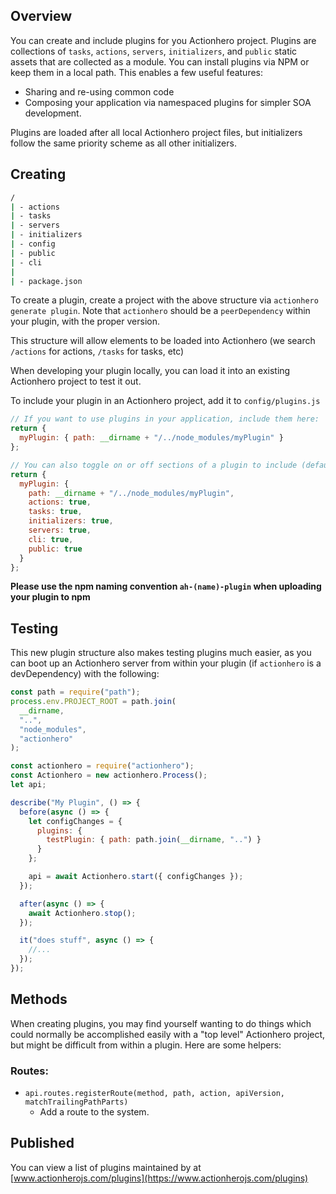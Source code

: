 ## Overview

You can create and include plugins for you Actionhero project. Plugins are collections of `tasks`, `actions`, `servers`, `initializers`, and `public` static assets that are collected as a module. You can install plugins via NPM or keep them in a local path. This enables a few useful features:

- Sharing and re-using common code
- Composing your application via namespaced plugins for simpler SOA development.

Plugins are loaded after all local Actionhero project files, but initializers follow the same priority scheme as all other initializers.

## Creating

```bash
/
| - actions
| - tasks
| - servers
| - initializers
| - config
| - public
| - cli
|
| - package.json
```

To create a plugin, create a project with the above structure via `actionhero generate plugin`. Note that `actionhero` should be a `peerDependency` within your plugin, with the proper version.

This structure will allow elements to be loaded into Actionhero (we search `/actions` for actions, `/tasks` for tasks, etc)

When developing your plugin locally, you can load it into an existing Actionhero project to test it out.

To include your plugin in an Actionhero project, add it to `config/plugins.js`

```js
// If you want to use plugins in your application, include them here:
return {
  myPlugin: { path: __dirname + "/../node_modules/myPlugin" }
};

// You can also toggle on or off sections of a plugin to include (default true for all sections):
return {
  myPlugin: {
    path: __dirname + "/../node_modules/myPlugin",
    actions: true,
    tasks: true,
    initializers: true,
    servers: true,
    cli: true,
    public: true
  }
};
```

**Please use the npm naming convention `ah-(name)-plugin` when uploading your plugin to npm**

## Testing

This new plugin structure also makes testing plugins much easier, as you can boot up an Actionhero server from within your plugin (if `actionhero` is a devDependency) with the following:

```js
const path = require("path");
process.env.PROJECT_ROOT = path.join(
  __dirname,
  "..",
  "node_modules",
  "actionhero"
);

const actionhero = require("actionhero");
const Actionhero = new actionhero.Process();
let api;

describe("My Plugin", () => {
  before(async () => {
    let configChanges = {
      plugins: {
        testPlugin: { path: path.join(__dirname, "..") }
      }
    };

    api = await Actionhero.start({ configChanges });
  });

  after(async () => {
    await Actionhero.stop();
  });

  it("does stuff", async () => {
    //...
  });
});
```

## Methods

When creating plugins, you may find yourself wanting to do things which could normally be accomplished easily with a "top level" Actionhero project, but might be difficult from within a plugin. Here are some helpers:

### Routes:

- `api.routes.registerRoute(method, path, action, apiVersion, matchTrailingPathParts)`
  - Add a route to the system.

## Published

You can view a list of plugins maintained by at [www.actionherojs.com/plugins](https://www.actionherojs.com/plugins)
